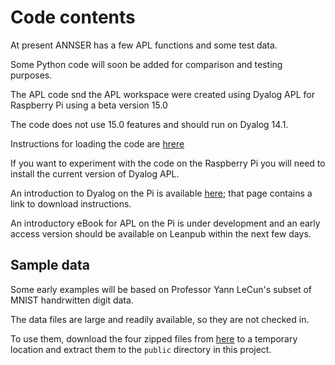 # Code contents

At present ANNSER has a few APL functions and some test data.

Some Python code will soon be added for comparison and testing purposes.

The APL code snd the APL workspace were created using Dyalog APL for Raspberry Pi using a beta version 15.0

The code does not use 15.0 features and should run on Dyalog 14.1.

Instructions for loading the code are [hrere](src/apl/CODE.md)

If you want to experiment with the code on the Raspberry Pi you will need to install the current version of Dyalog APL.

An introduction to Dyalog on the Pi is available [here](http://www.dyalog.com/dyalog/raspberry-pi.htm);
that page contains a link to download instructions.

An introductory eBook for APL on the Pi is under development and an early access version should be available on Leanpub
within the next few days.

## Sample data

Some early examples will be based on Professor Yann LeCun's subset of MNIST handrwitten digit data.

The data files are large and readily available, so they are not checked in.

To use them, download the four zipped files from [here](http://yann.lecun.com/exdb/mnist/)
to a temporary location and extract them to the ```public``` directory in this project.
